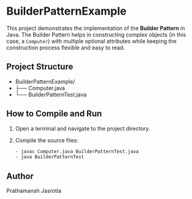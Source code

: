 # BuilderPatternExample

This project demonstrates the implementation of the **Builder Pattern** in Java. The Builder Pattern helps in constructing complex objects (in this case, a `Computer`) with multiple optional attributes while keeping the construction process flexible and easy to read.

## Project Structure

- BuilderPatternExample/
- ├── Computer.java
- └── BuilderPatternTest.java

## How to Compile and Run

1. Open a terminal and navigate to the project directory.

2. Compile the source files:
   ```bash
   - javac Computer.java BuilderPatternTest.java
   - java BuilderPatternTest

## Author
Prathamansh Jasrotia
